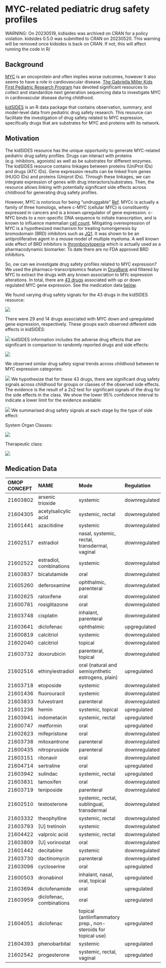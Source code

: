 MYC-related pediatric drug safety profiles
================

WARNING: On 20230519, kidisides was archived on CRAN for a policy violation. kidsides 0.5.0 was submitted to CRAN on 20230520. This warning will be removed once kidsides is back on CRAN. If not, this will affect running the code in R/

## Background

[MYC](https://en.wikipedia.org/wiki/Myc#:~:text=The%20Myc%20family%20consists%20of,the%20viral%20gene%20v%2Dmyc.&text=In%20cancer%2C%20c%2Dmyc%20is,often%20constitutively%20(persistently)%20expressed)
is an oncoprotein and often implies worse outcomes, however it also
seems to have a role in cardiovascular disease. [The Gabriella Miller
Kids First Pediatric Research Program](https://kidsfirstdrc.org) has
devoted significant resources to collect and standardize next generation
sequencing data to investigate MYC in cardiovascular disease during
childhood.

[kidSIDES](https://github.com/ngiangre/kidsides) is an R data package
that contains observation, summary, and model-level data from pediatric
drug safety research. This resource can facilitate the investigation of
drug safety related to MYC expression, specifically drugs that are
substrates for MYC and proteins with its network.

## Motivation

The kidSIDES resource has the unique opportunity to generate MYC-related
pediatric drug safety profiles. Drugs can interact with proteins
(e.g. inhibitors, agonists) as well as be substrates for different
enzymes. The kidSIDES resource contains linkages between proteins
(UniProt IDs) and drugs (ATC IDs). Gene expression results can be linked
from genes (HUGO IDs) and proteins (Uniprot IDs). Through these
linkages, we can integrate expression of genes with drug
interactors/substrates. Then, the resource allows linking with
potentially significant side effects across childhood for generating
drug safety profiles.

However, MYC is notorious for being “undruggable”
[Ref](https://www.ncbi.nlm.nih.gov/pmc/articles/PMC6337544/). MYCc is
actually a family of three homologs, where c-MYC (cellular MYC) is
constituently expressed in cancers and is a known upregulator of gene
expression. c-MYC binds to a non-specific DNA sequence to initiate
transcription, and is known to influence mammalian [cell
count](https://pubmed.ncbi.nlm.nih.gov/11742404/). Mitigating
overexpression of MYC is a hypothesized mechanism for treating
tumorigenesis by bromodomain (BRD) inhibitors such as
[JQ1](http://www.ncbi.nlm.nih.gov/pubmed/21889194). It was shown to be
an antiproliferative agent in a mouse model of multiple myeloma. A well
known side effect of BRD inhibitors is
[thrombocytopenia](http://www.ncbi.nlm.nih.gov/pubmed/32989227) which is
actually used as a pharmacodynamic biomarker. To date there are no FDA
approved BRD inhibitors.

So, ow can we investigate drug safety profiles related to MYC
expression? We used the pharmaco-transcriptomics feature in
[DrugBank](https://go.drugbank.com/pharmaco/transcriptomics) and
filtered by MYC to extract the drugs with any known association to MYc
expression alterations. In total, there are [43
drugs](Drug%20names%20taken%20from%20%5Bpharmaco-transcriptomics%20table%20on%20Drugbank%20where%20Gene==MYC%5D(https://go.drugbank.com/pharmaco/transcriptomics?q%5Bg%5B0%5D%5D%5Bm%5D=or&q%5Bg%5B0%5D%5D%5Bdrug_approved_true%5D=all&q%5Bg%5B0%5D%5D%5Bdrug_nutraceutical_true%5D=all&q%5Bg%5B0%5D%5D%5Bdrug_illicit_true%5D=all&q%5Bg%5B0%5D%5D%5Bdrug_investigational_true%5D=all&q%5Bg%5B0%5D%5D%5Bdrug_withdrawn_true%5D=all&q%5Bg%5B0%5D%5D%5Bdrug_experimental_true%5D=all&q%5Bg%5B1%5D%5D%5Bm%5D=or&q%5Bg%5B1%5D%5D%5Bdrug_available_in_us_true%5D=all&q%5Bg%5B1%5D%5D%5Bdrug_available_in_ca_true%5D=all&q%5Bg%5B1%5D%5D%5Bdrug_available_in_eu_true%5D=all&commit=Apply+Filter&q%5Bdrug_precise_names_name_cont%5D=&q%5Bgene_symbol_eq%5D=MYC&q%5Bgene_id_eq%5D=&q%5Bchange_eq%5D=&q%5Binteraction_cont%5D=&q%5Bchromosome_location_cont%5D=))
associated with up or down regulated MYC gene expression. See the
medication data [below](#meds).

We found varying drug safety signals for the 43 drugs in the kidSIDES
resource:

![](imgs/number_of_side_effects_for_myc_related_drug_signals.png)

There were 29 and 14 drugs associated with MYC down and upregulated gene
expression, respectively. These groups each observed different side
effects in kidSIDES:

![](imgs/number_of_side_effects_for_myc_related_drug_signals_by_expression.png)
kidSIDES information includes the adverse drug effects that are
significant in comparison to randomly reported drugs and side effects:

![](imgs/number_of_significant_side_effects_for_myc_related_drug_signals_by_expression.png)

We observed similar drug safety signal trends across childhood between
te MYC expression categories:

![](imgs/normalized_dgam_scores_for_myc_related_signals_by_expression.png)
We hypothesize that for these 43 drugs, there are significant drug
safety signals across childhood for groups or classes of the observed
side effects. The evidence is the result of a 2x2 test for significant
signals of the drug for the side effects in the class. We show the lower
95% confidence interval to indicate a lower limit for the evidence
available:

![](imgs/enrichment_of_significant_myc_related_signals_by_expression.png)
We summarised drug safety signals at each stage by the type of side
effect:

System Organ Classes:

![](imgs/pediatric_drug_safety_profile_by_meddra_concept_name_4_by_stage.png)

Therapeutic class:

![](imgs/pediatric_drug_safety_profile_by_atc1_concept_name_by_stage.png)

## Medication Data<a name="meds"></a>

| OMOP CONCEPT | NAME                     | Mode                                                           | Regulation    |
|:-------------|:-------------------------|:---------------------------------------------------------------|:--------------|
| 21603802     | arsenic trioxide         | systemic                                                       | downregulated |
| 21604305     | acetylsalicylic acid     | systemic, rectal                                               | downregulated |
| 21601441     | azacitidine              | systemic                                                       | downregulated |
| 21602517     | estradiol                | nasal, systemic, rectal, transdermal, vaginal                  | downregulated |
| 21602522     | estradiol, combinations  | systemic                                                       | downregulated |
| 21603837     | bicalutamide             | oral                                                           | downregulated |
| 21605260     | deferoxamine             | ophthalmic, parenteral                                         | downregulated |
| 21602625     | raloxifene               | oral                                                           | downregulated |
| 21600781     | rosiglitazone            | oral                                                           | downregulated |
| 21603748     | cisplatin                | inhalant, parenteral                                           | downregulated |
| 21603641     | diclofenac               | ophthalmic                                                     | upgregulated  |
| 21600819     | calcitriol               | systemic                                                       | downregulated |
| 21602040     | calcitriol               | topical                                                        | downregulated |
| 21603732     | doxorubicin              | parenteral, topical                                            | downregulated |
| 21602516     | ethinylestradiol         | oral (natural and semisynthetic estrogens, plain)              | upregulated   |
| 21603718     | etoposide                | systemic                                                       | downregulated |
| 21601436     | fluorouracil             | systemic                                                       | downregulated |
| 21603833     | fulvestrant              | parenteral                                                     | downregulated |
| 21601236     | hemin                    | systemic, topical                                              | upregulated   |
| 21603941     | indometacin              | systemic, rectal                                               | upregulated   |
| 21600747     | metformin                | oral                                                           | upregulated   |
| 21602623     | mifepristone             | oral                                                           | downregulated |
| 21603738     | mitoxantrone             | parenteral                                                     | downregulated |
| 21600435     | nitroprusside            | parenteral                                                     | downregulated |
| 21603151     | ritonavir                | oral                                                           | downregulated |
| 21604714     | sertraline               | oral                                                           | upregulated   |
| 21603942     | sulindac                 | systemic, rectal                                               | upregulated   |
| 21603831     | tamoxifen                | oral                                                           | downregulated |
| 21603719     | teniposide               | parenteral                                                     | downregulated |
| 21602510     | testosterone             | systemic, rectal, sublingual, transdermal                      | downregulated |
| 21603332     | theophylline             | systemic, rectal                                               | downregulated |
| 21603793     | \[U\] tretinoin          | systemic                                                       | downregulated |
| 21604422     | valproic acid            | systemic, rectal                                               | downregulated |
| 21603809     | \[U\] vorinostat         | oral                                                           | downregulated |
| 21601442     | decitabine               | systemic                                                       | downregulated |
| 21603730     | dactinomycin             | parenteral                                                     | downregulated |
| 21603096     | cycloserine              | oral                                                           | upregulated   |
| 21600503     | dronabinol               | inhalant, nasal, oral, topical                                 | upregulated   |
| 21603694     | diclofenamide            | oral                                                           | upregulated   |
| 21603959     | diclofenac, combinations | oral                                                           | upregulated   |
| 21604051     | diclofenac               | topical (antiinflammatory prep., non-steroids for topical use) | upregulated   |
| 21604393     | phenobarbital            | systemic                                                       | upregulated   |
| 21602542     | progesterone             | systemic, rectal, vaginal                                      | upregulated   |
